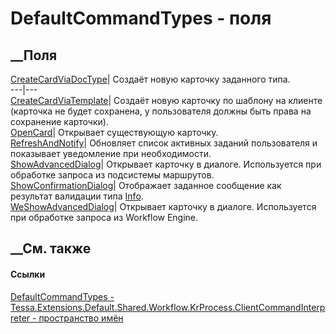 # DefaultCommandTypes - поля
##  __Поля
[CreateCardViaDocType](F_Tessa_Extensions_Default_Shared_Workflow_KrProcess_ClientCommandInterpreter_DefaultCommandTypes_CreateCardViaDocType.htm)|
Cоздаёт новую карточку заданного типа.  
---|---  
[CreateCardViaTemplate](F_Tessa_Extensions_Default_Shared_Workflow_KrProcess_ClientCommandInterpreter_DefaultCommandTypes_CreateCardViaTemplate.htm)|
Cоздаёт новую карточку по шаблону на клиенте (карточка не будет сохранена, у
пользователя должны быть права на сохранение карточки).  
[OpenCard](F_Tessa_Extensions_Default_Shared_Workflow_KrProcess_ClientCommandInterpreter_DefaultCommandTypes_OpenCard.htm)|
Открывает существующую карточку.  
[RefreshAndNotify](F_Tessa_Extensions_Default_Shared_Workflow_KrProcess_ClientCommandInterpreter_DefaultCommandTypes_RefreshAndNotify.htm)|
Обновляет список активных заданий пользователя и показывает уведомление при
необходимости.  
[ShowAdvancedDialog](F_Tessa_Extensions_Default_Shared_Workflow_KrProcess_ClientCommandInterpreter_DefaultCommandTypes_ShowAdvancedDialog.htm)|
Открывает карточку в диалоге. Используется при обработке запроса из подсистемы
маршрутов.  
[ShowConfirmationDialog](F_Tessa_Extensions_Default_Shared_Workflow_KrProcess_ClientCommandInterpreter_DefaultCommandTypes_ShowConfirmationDialog.htm)|
Отображает заданное сообщение как результат валидации типа
[Info](T_Tessa_Platform_Validation_ValidationResultType.htm).  
[WeShowAdvancedDialog](F_Tessa_Extensions_Default_Shared_Workflow_KrProcess_ClientCommandInterpreter_DefaultCommandTypes_WeShowAdvancedDialog.htm)|
Открывает карточку в диалоге. Используется при обработке запроса из Workflow
Engine.  
## __См. также
#### Ссылки
[DefaultCommandTypes -
](T_Tessa_Extensions_Default_Shared_Workflow_KrProcess_ClientCommandInterpreter_DefaultCommandTypes.htm)
[Tessa.Extensions.Default.Shared.Workflow.KrProcess.ClientCommandInterpreter -
пространство
имён](N_Tessa_Extensions_Default_Shared_Workflow_KrProcess_ClientCommandInterpreter.htm)
